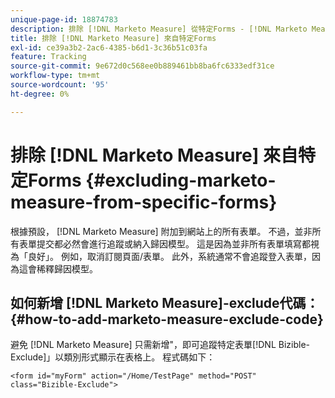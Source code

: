 ```yaml
---
unique-page-id: 18874783
description: 排除 [!DNL Marketo Measure] 從特定Forms - [!DNL Marketo Measure]
title: 排除 [!DNL Marketo Measure] 來自特定Forms
exl-id: ce39a3b2-2ac6-4385-b6d1-3c36b51c03fa
feature: Tracking
source-git-commit: 9e672d0c568ee0b889461bb8ba6fc6333edf31ce
workflow-type: tm+mt
source-wordcount: '95'
ht-degree: 0%

---
```


# 排除 [!DNL Marketo Measure] 來自特定Forms {#excluding-marketo-measure-from-specific-forms}

根據預設， [!DNL Marketo Measure] 附加到網站上的所有表單。 不過，並非所有表單提交都必然會進行追蹤或納入歸因模型。 這是因為並非所有表單填寫都視為「良好」。 例如，取消訂閱頁面/表單。 此外，系統通常不會追蹤登入表單，因為這會稀釋歸因模型。

## 如何新增 [!DNL Marketo Measure]-exclude代碼：  {#how-to-add-marketo-measure-exclude-code}

避免 [!DNL Marketo Measure] 只需新增&quot;，即可追蹤特定表單[!DNL Bizible-Exclude]」以類別形式顯示在表格上。 程式碼如下：

`<form id="myForm" action="/Home/TestPage" method="POST" class="Bizible-Exclude">`
